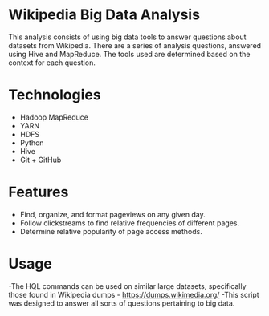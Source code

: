 # Wikipedia Big Data Analysis
This analysis consists of using big data tools to answer questions about datasets from Wikipedia. There are a series of analysis questions, answered using Hive and MapReduce. The tools used are determined based on the context for each question.

# Technologies
- Hadoop MapReduce
- YARN
- HDFS
- Python
- Hive
- Git + GitHub

# Features
- Find, organize, and format pageviews on any given day.
- Follow clickstreams to find relative frequencies of different pages.
- Determine relative popularity of page access methods.

# Usage
-The HQL commands can be used on similar large datasets, specifically those found in Wikipedia dumps - https://dumps.wikimedia.org/
-This script was designed to answer all sorts of questions pertaining to big data.
